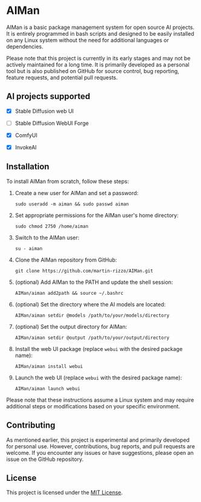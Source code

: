 # AIMan

AIMan is a basic package management system for open source AI projects. It is
entirely programmed in bash scripts and designed to be easily installed on any
Linux system without the need for additional languages or dependencies.

Please note that this project is currently in its early stages and may not be
actively maintained for a long time. It is primarily developed as a personal
tool but is also published on GitHub for source control, bug reporting,
feature requests, and potential pull requests.


## AI projects supported

 - [x] Stable Diffusion web UI
 - [ ] Stable Diffusion WebUI Forge
 - [x] ComfyUI
 - [x] InvokeAI
 

## Installation

To install AIMan from scratch, follow these steps:

1. Create a new user for AIMan and set a password:
    ```
    sudo useradd -m aiman && sudo passwd aiman
    ```

2. Set appropriate permissions for the AIMan user's home directory:
    ```
    sudo chmod 2750 /home/aiman
    ```

3. Switch to the AIMan user:
    ```
    su - aiman
    ```

4. Clone the AIMan repository from GitHub:
    ```
    git clone https://github.com/martin-rizzo/AIMan.git
    ```

5. (optional) Add AIMan to the PATH and update the shell session:
    ```
    AIMan/aiman add2path && source ~/.bashrc
    ```

6. (optional) Set the directory where the AI models are located:
    ```
    AIMan/aiman setdir @models /path/to/your/models/directory
    ```

7. (optional) Set the output directory for AIMan:
    ```
    AIMan/aiman setdir @output /path/to/your/output/directory
    ```

8. Install the web UI package (replace `webui` with the desired package name):
    ```
    AIMan/aiman install webui
    ```

9. Launch the web UI (replace `webui` with the desired package name):
    ```
    AIMan/aiman launch webui
    ```

Please note that these instructions assume a Linux system and may require
additional steps or modifications based on your specific environment.


## Contributing

As mentioned earlier, this project is experimental and primarily developed
for personal use. However, contributions, bug reports, and pull requests are
welcome. If you encounter any issues or have suggestions, please open an
issue on the GitHub repository.


## License

This project is licensed under the [MIT License](LICENSE).
